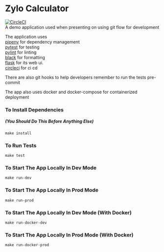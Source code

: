 # Zylo Calculator  
[![CircleCI](https://circleci.com/gh/ColinCrawford/gitflow-sample-app.svg?style=svg)](https://circleci.com/gh/ColinCrawford/gitflow-sample-app)  
A demo application used when presenting on using git flow for development   
  
The application uses  
[pipenv](https://pipenv.readthedocs.io/en/latest/) for dependency management  
[pytest](https://docs.pytest.org/en/latest/) for testing  
[pylint](https://www.pylint.org/) for linting  
[black](https://black.readthedocs.io/en/stable/) for formatting  
[flask](http://flask.pocoo.org/) for its web ui.  
[circleci](https://circleci.com/) for ci cd  

There are also git hooks to help developers remember to run the tests pre-commit  

The app also uses docker and docker-compose for containerized deployment  

### To Install Dependencies  
##### (You Should Do This Before Anything Else)
`make install`  

### To Run Tests  
`make test`  

### To Start The App Locally In Dev Mode   
`make run-dev`  

### To Start The App Locally In Prod Mode  
`make run-prod`  

### To Start The App Locally In Dev Mode (With Docker)  
`make run-docker-dev`  

### To Start The App Locally In Prod Mode (With Docker)  
`make run-docker-prod`  
